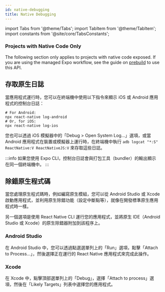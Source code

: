 ```yaml
---
id: native-debugging
title: Native Debugging
---
```


import Tabs from '@theme/Tabs'; import TabItem from '@theme/TabItem'; import constants from '@site/core/TabsConstants';

<div className="banner-native-code-required">
  <h3>Projects with Native Code Only</h3><p>
    The following section only applies to projects with native code exposed. If you are using the managed Expo workflow, see the guide on <a href="https://docs.expo.dev/workflow/prebuild/" target="_blank">prebuild</a> to use this API.</p>
</div>

## 存取原生日誌

當應用程式運行時，您可以在終端機中使用以下指令來顯示 iOS 或 Android 應用程式的控制台日誌：

```shell
# For Android:
npx react-native log-android
# Or, for iOS:
npx react-native log-ios
```

您也可以透過 iOS 模擬器中的「Debug > Open System Log…」選項，或當 Android 應用程式在裝置或模擬器上運行時，在終端機中執行 `adb logcat "*:S" ReactNative:V ReactNativeJS:V` 來存取這些日誌。

:::info
如果您使用 Expo CLI，控制台日誌會與打包工具（bundler）的輸出顯示在同一個終端機中。
:::

## 除錯原生程式碼

當您處理原生程式碼時，例如編寫原生模組，您可以從 Android Studio 或 Xcode 啟動應用程式，並利用原生除錯功能（設定中斷點等），就像在開發標準原生應用程式時一樣。

另一個選項是使用 React Native CLI 運行您的應用程式，並將原生 IDE（Android Studio 或 Xcode）的原生除錯器附加到該程序上。

### Android Studio

在 Android Studio 中，您可以透過點選選單列上的「Run」選項，點擊「Attach to Process...」，然後選擇正在運行的 React Native 應用程式來完成此操作。

### Xcode

在 Xcode 中，點擊頂部選單列上的「Debug」，選擇「Attach to process」選項，然後在「Likely Targets」列表中選擇您的應用程式。
